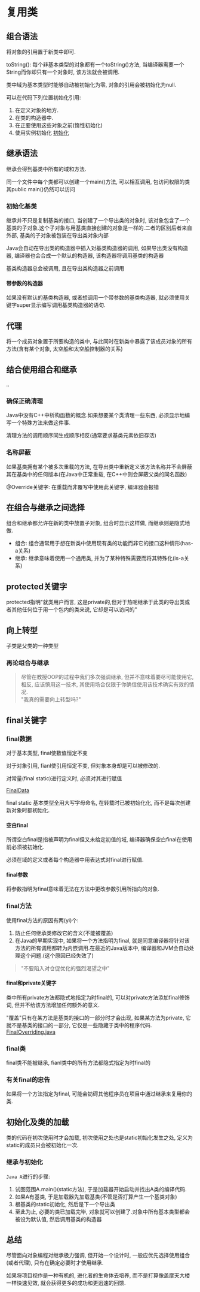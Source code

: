 # 复用类
## 组合语法
将对象的引用置于新类中即可.  

toString(): 每个非基本类型的对象都有一个toString()方法, 当编译器需要一个String而你却只有一个对象时, 该方法就会被调用.  

类中域为基本类型时能够自动被初始化为零, 对象的引用会被初始化为null.  

可以在代码下列位置初始化引用:
1. 在定义对象的地方.
2. 在类的构造器中.
3. 在正要使用这些对象之前(惰性初始化)
4. 使用实例初始化
[初始化](./initializaion.java)

## 继承语法
继承会得到基类中所有的域和方法.  

同一个文件中每个类都可以创建一个main()方法, 可以相互调用, 包访问权限的类其public main()仍然可以访问

### 初始化基类
继承并不只是复制基类的接口, 当创建了一个导出类的对象时, 该对象包含了一个基类的子对象.这个子对象与用基类直接创建的对象是一样的.二者的区别后者来自外部, 基类的子对象被包装在导出类对象内部  

Java会自动在导出类的构造器中插入对基类构造器的调用, 如果导出类没有构造器, 编译器也会合成一个默认的构造器, 该构造器将调用基类的构造器   

基类构造器总会被调用, 且在导出类构造器之前调用   

#### 带参数的构造器
如果没有默认的基类构造器, 或者想调用一个带参数的基类构造器, 就必须使用关键字super显示编写调用基类构造器的语句.   
 
## 代理
将一个成员对象置于所要构造的类中, 与此同时在新类中暴露了该成员对象的所有方法(含有某个对象, 太空船和太空船控制器的关系)  

## 结合使用组合和继承
..

### 确保正确清理
Java中没有C++中析构函数的概念.如果想要某个类清理一些东西, 必须显示地编写一个特殊方法来做这件事.  

清理方法的调用顺序同生成顺序相反(通常要求基类元素依旧存活)  

### 名称屏蔽
如果基类拥有某个被多次重载的方法, 在导出类中重新定义该方法名称并不会屏蔽其在基类中的任何版本(在Java中正常重载, 在C++中则会屏蔽父类的同名函数)  

@Override关键字: 在重载而非覆写中使用此关键字, 编译器会报错  

## 在组合与继承之间选择
组合和继承都允许在新的类中放置子对象, 组合时显示这样做, 而继承则是隐式地做.  

- 组合: 组合通常用于想在新类中使用现有类的功能而非它的接口这种情形(has-a关系)
- 继承: 继承意味着使用一个通用类, 并为了某种特殊需要而将其特殊化(is-a关系)

## protected关键字
protected指明"就类用户而言, 这是private的,但对于热呢继承于此类的导出类或者其他任何位于用一个包内的类来说, 它却是可以访问的"  

## 向上转型
子类是父类的一种类型  

### 再论组合与继承
> 尽管在教授OOP的过程中我们多次强调继承, 但并不意味着要尽可能使用它, 相反, 应该慎用这一技术, 其使用场合仅限于你确信使用该技术确实有效的情况.  
> "我真的需要向上转型吗?"

## final关键字
### final数据
对于基本类型, final使数值恒定不变   

对于对象引用, fianl使引用恒定不变, 但对象本身却是可以被修改的.  

对常量(final static)进行定义时, 必须对其进行赋值  

[FinalData](./FinalData.java)  

final static 基本类型全用大写字母命名, 在转载时已被初始化化, 而不是每次创建新对象时都初始化.  

#### 空白final
所谓空白final是指被声明为final但又未给定初值的域, 编译器确保空白final在使用前必须被初始化.  

必须在域的定义或者每个构造器中用表达式对final进行赋值.  

#### final参数
将参数指明为final意味着无法在方法中更改参数引用所指向的对象.  

### final方法
使用final方法的原因有两(yi)个:
1. 防止任何继承类修改它的含义(不能被覆盖)
2. 在Java的早期实现中, 如果将一个方法指明为final, 就是同意编译器将针对该方法的所有调用都转为内嵌调用.在最近的Java版本中, 编译器和JVM会自动处理这个问题.(这个原因已经失效了)

> "不要陷入对仓促优化的强烈渴望之中"  

#### final和private关键字
类中所有private方法都隐式地指定为时final的, 可以对private方法添加final修饰词, 但并不给该方法增加任何额外的意义.  

"覆盖"只有在某方法是基类的接口的一部分时才会出现, 如果某方法为private, 它就不是基类的接口的一部分, 它仅是一些隐藏于类中的程序代码.  
[FinalOverriding.java](./FinalOverriding.java)  

### final类
final类不能被继承, fianl类中的所有方法都隐式指定为时final的

### 有关final的忠告
如果将一个方法指定为final, 可能会妨碍其他程序员在项目中通过继承来复用你的类.  

## 初始化及类的加载
类的代码在初次使用时才会加载, 初次使用之处也是static初始化发生之处, 定义为static的成员只会被初始化一次.  

### 继承与初始化
`Java A`进行的步骤:
1. 试图范围A.main()(static方法), 于是加载器开始启动并找出A类的编译代码.
2. 如果A有基类, 于是加载器先加载基类(不管是否打算产生一个基类对象)
3. 根基类的static初始化, 然后是下一个导出类
4. 至此为止, 必要的类已加载完毕, 对象就可以创建了.对象中所有基本类型都会被设为默认值, 然后调用基类的构造器

## 总结
尽管面向对象编程对继承极力强调, 但开始一个设计时, 一般应优先选择使用组合(或者代理), 只有在确定必要时才使用继承.  

如果将项目视作是一种有机的, 进化者的生命体去培养, 而不是打算像盖摩天大楼一样快速见效, 就会获得更多的成功和更迅速的回馈.